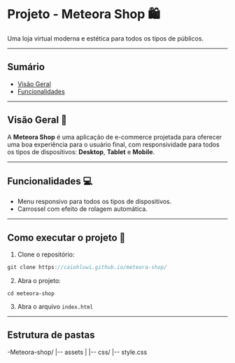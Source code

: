 # Projeto - Meteora Shop 🛍️
Uma loja virtual moderna e estética para todos os tipos de públicos.

---

## Sumário
- [Visão Geral](#-visão-geral)
- [Funcionalidades](#funcionalidades)

---

## Visão Geral 🎯
A **Meteora Shop** é uma aplicação de e-commerce projetada para oferecer uma boa experiência para o usuário final, com responsividade para todos os tipos de dispositivos: **Desktop**, **Tablet** e **Mobile**.

--- 

## Funcionalidades 💻
- Menu responsivo para todos os tipos de dispositivos. 
- Carrossel com efeito de rolagem automática.

---

## Como executar o projeto 🚀
1. Clone o repositório:
```JavaScript
git clone https://caiohluwi.github.io/meteora-shop/
```
2. Abra o projeto:
```
cd meteora-shop
```
3. Abra o arquivo `index.html`

--- 

## Estrutura de pastas

-Meteora-shop/
|-- assets
|  |-- css/
    |-- style.css
